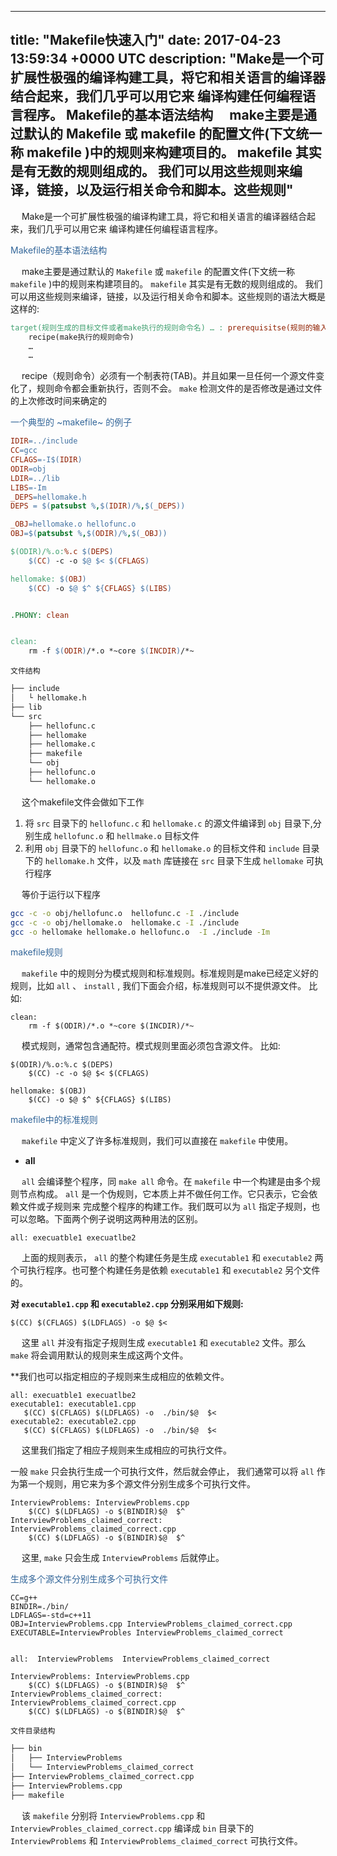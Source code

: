 
---
title: "Makefile快速入门"
date: 2017-04-23 13:59:34 +0000 UTC
description: "Make是一个可扩展性极强的编译构建工具，将它和相关语言的编译器结合起来，我们几乎可以用它来 编译构建任何编程语言程序。 Makefile的基本语法结构   make主要是通过默认的 Makefile 或 makefile 的配置文件(下文统一称 makefile )中的规则来构建项目的。 makefile 其实是有无数的规则组成的。 我们可以用这些规则来编译，链接，以及运行相关命令和脚本。这些规则"
---


&ensp;&ensp; Make是一个可扩展性极强的编译构建工具，将它和相关语言的编译器结合起来，我们几乎可以用它来 编译构建任何编程语言程序。

<div style="color:#369"> Makefile的基本语法结构</div>

&ensp;&ensp; make主要是通过默认的 `Makefile` 或 `makefile` 的配置文件(下文统一称 `makefile` )中的规则来构建项目的。 `makefile` 其实是有无数的规则组成的。 我们可以用这些规则来编译，链接，以及运行相关命令和脚本。这些规则的语法大概是这样的:

```makefile
target(规则生成的目标文件或者make执行的规则命令名) … : prerequisitse(规则的输入文件，或源文件) …
	recipe(make执行的规则命令)
	…
	…
```

&ensp;&ensp; recipe（规则命令）必须有一个制表符(TAB)。并且如果一旦任何一个源文件变化了，规则命令都会重新执行，否则不会。 `make` 检测文件的是否修改是通过文件的上次修改时间来确定的

<div style="color:#369">一个典型的 ~makefile~ 的例子</div>

```makefile
IDIR=../include  
CC=gcc     
CFLAGS=-I$(IDIR) 
ODIR=obj 
LDIR=../lib
LIBS=-Im
_DEPS=hellomake.h
DEPS = $(patsubst %,$(IDIR)/%,$(_DEPS))

_OBJ=hellomake.o hellofunc.o
OBJ=$(patsubst %,$(ODIR)/%,$(_OBJ))

$(ODIR)/%.o:%.c $(DEPS)
	$(CC) -c -o $@ $< $(CFLAGS)

hellomake: $(OBJ)
	$(CC) -o $@ $^ ${CFLAGS} $(LIBS)


.PHONY: clean


clean:
	rm -f $(ODIR)/*.o *~core $(INCDIR)/*~
```

`文件结构`

```sh
├── include
│   └ hellomake.h
├── lib
└── src
    ├── hellofunc.c
    ├── hellomake
    ├── hellomake.c
    ├── makefile
    └── obj
	├── hellofunc.o
	└── hellomake.o
```

&ensp;&ensp; 这个makefile文件会做如下工作

1.  将 `src` 目录下的 `hellofunc.c` 和 `hellomake.c` 的源文件编译到 `obj` 目录下,分别生成 `hellofunc.o` 和 `hellmake.o` 目标文件
2.  利用 `obj` 目录下的 `hellofunc.o` 和 `hellomake.o` 的目标文件和 `include` 目录下的 `hellomake.h` 文件，以及 `math` 库链接在 `src` 目录下生成 `hellomake` 可执行程序

&ensp;&ensp; 等价于运行以下程序

```sh
gcc -c -o obj/hellofunc.o  hellofunc.c -I ./include
gcc -c -o obj/hellomake.o  hellomake.c -I ./include
gcc -o hellomake hellomake.o hellofunc.o  -I ./include -Im
```

<div style="color:#369">makefile规则</div>

&ensp;&ensp; `makefile` 中的规则分为模式规则和标准规则。标准规则是make已经定义好的规则，比如 `all` 、 `install` , 我们下面会介绍，标准规则可以不提供源文件。 比如:

```make
clean:
	rm -f $(ODIR)/*.o *~core $(INCDIR)/*~
```

&ensp;&ensp; 模式规则，通常包含通配符。模式规则里面必须包含源文件。 比如:

```make
$(ODIR)/%.o:%.c $(DEPS)
	$(CC) -c -o $@ $< $(CFLAGS)

hellomake: $(OBJ)
	$(CC) -o $@ $^ ${CFLAGS} $(LIBS)
```

<div style="color:#369"> makefile中的标准规则 </div>

&ensp;&ensp; `makefile` 中定义了许多标准规则，我们可以直接在 `makefile` 中使用。

-   **all**

&ensp;&ensp; `all` 会编译整个程序，同 `make all` 命令。在 `makefile` 中一个构建是由多个规则节点构成。 `all` 是一个伪规则，它本质上并不做任何工作。它只表示，它会依赖文件或子规则来 完成整个程序的构建工作。我们既可以为 `all` 指定子规则，也可以忽略。下面两个例子说明这两种用法的区别。

```make
all: execuatble1 execuatlbe2
```

&ensp;&ensp; 上面的规则表示， `all` 的整个构建任务是生成 `executable1` 和 `executable2` 两个可执行程序。也可整个构建任务是依赖 `executable1` 和 `executable2` 另个文件的。

****对 `executable1.cpp` 和 `executable2.cpp` 分别采用如下规则:****

```make
$(CC) $(CFLAGS) $(LDFLAGS) -o $@ $<
```

&ensp;&ensp; 这里 `all` 并没有指定子规则生成 `executable1` 和 `executable2` 文件。那么 `make` 将会调用默认的规则来生成这两个文件。

\*\*我们也可以指定相应的子规则来生成相应的依赖文件。

```make
all: execuatble1 execuatlbe2
executable1: executable1.cpp
   $(CC) $(CFLAGS) $(LDFLAGS) -o  ./bin/$@  $<
executable2: executable2.cpp
   $(CC) $(CFLAGS) $(LDFLAGS) -o  ./bin/$@  $<
```

&ensp;&ensp; 这里我们指定了相应子规则来生成相应的可执行文件。

一般 `make` 只会执行生成一个可执行文件，然后就会停止， 我们通常可以将 `all` 作为第一个规则，用它来为多个源文件分别生成多个可执行文件。

```make
InterviewProblems: InterviewProblems.cpp
	$(CC) $(LDFLAGS) -o $(BINDIR)$@  $^
InterviewProblems_claimed_correct: InterviewProblems_claimed_correct.cpp
	$(CC) $(LDFLAGS) -o $(BINDIR)$@  $^
```

&ensp;&ensp; 这里, `make` 只会生成 `InterviewProblems` 后就停止。

<div style="color:#369"> 生成多个源文件分别生成多个可执行文件</div>

```make
CC=g++
BINDIR=./bin/
LDFLAGS=-std=c++11
OBJ=InterviewProblems.cpp InterviewProblems_claimed_correct.cpp
EXECUTABLE=InterviewProbles InterviewProblems_claimed_correct


all:  InterviewProblems  InterviewProblems_claimed_correct

InterviewProblems: InterviewProblems.cpp
	$(CC) $(LDFLAGS) -o $(BINDIR)$@  $^
InterviewProblems_claimed_correct: InterviewProblems_claimed_correct.cpp
	$(CC) $(LDFLAGS) -o $(BINDIR)$@  $^
```

`文件目录结构`

```sh
├── bin
│   ├── InterviewProblems
│   └── InterviewProblems_claimed_correct
├── InterviewProblems_claimed_correct.cpp
├── InterviewProblems.cpp
├── makefile
```

&ensp;&ensp; 该 `makefile` 分别将 `InterviewProblems.cpp` 和 `InterviewProbles_claimed_correct.cpp` 编译成 `bin` 目录下的 `InterviewProblems` 和 `InterviewProblems_claimed_correct` 可执行文件。








































































































